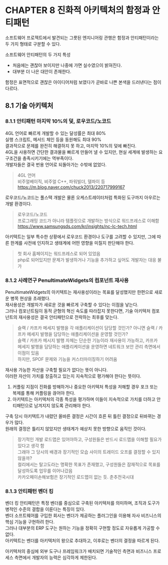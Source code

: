 # CHAPTER 8 진화적 아키텍처의 함정과 안티패턴

소프트웨어 프로젝트에서 발견되는 그릇된 엔지니어링 관행은 함정과 안티패턴이라는 두 가지 형태로 구분할 수 있다.  

소프트웨어 안티패턴의 두 가지 특성
- 처음에는 괜찮아 보이지만 나중에 가면 실수였으이 밝혀진다.  
- 대부분 더 나은 대안이 존재한다.  

함정은 표면적으로 괜찮은 아이디어처럼 보였다가 곧바로 나쁜 본색을 드러낸다는 점이 다르다.  


## 8.1 기술 아키텍처

### 8.1.1 안티패턴 마지막 10%의 덫, 로우코드/노코드

4GL 언어로 빠르게 개발할 수 있는 달성률은 최대 80%  
실행 스크립트, 메서드 체인 등을 동원해도 최대 90%  
결과적으로 문제를 완전히 해결하지 못 하고, 마지막 10%의 덫에 빠진다.  
4GL을 사용하면 간단한 결과물을 빠르게 만들어 낼 수 있지만, 현실 세계에 발생하는 요구조건을 충족시키기에는 역부족이다.  
개발자들은 결국 번용 언어로 되돌아가는 수밖에 없었다.  

> 4GL 언어  
> 비주얼베이직, 비주얼 C++, 파워빌더, 델파이 등  
> https://m.blog.naver.com/chuck2013/220717999167  

로우코드/노코드는 풀스택 개발은 물론 오케스트레이터처럼 특화된 도구까지 아우르는 개발 환경이다.  

> 로우코드/노코드  
> 프로그래밍 코드가 아니라 템플릿으로 개발하는 방식으로 워드프레스로 이해함  
> https://www.samsungsds.com/kr/insights/nc-lc-tech.html  

아키텍트는 일부 특수한 상황에서 로우코드 환경이나 도구를 고려할 수 있지만, 그에 따른 한계를 사전에 인지하고 생태계에 어떤 영향을 미칠지 판단해야 한다.  

> 첫 회사 홈페이지는 워드프레스로 되어 있었음  
> php로 되어있지만 문제가 발생하거나 기능을 추가하고 싶어도 개발자는 대응 불가  


### 8.1.2 사례연구 PenultimateWidgets의 컴포넌트 재사용

PenultimateWidgets의 아키텍트는 재사용성이라는 목표를 달성했지만 한편으로 새로운 병목 현상을 초래했다.  
재사용성은 개발자가 새로운 것을 빠르게 구축할 수 있다는 이점을 낳는다.  
그러나 컴포넌트팀이 동적 균형의 혁신 속도를 따라잡지 못한다면, 기술 아키텍처 컴포넌트의 재사용성은 결국 안티패턴으로 전락하는 최후를 맞는다.  

> 슬랙 / 카프카 메세지 발행을 각 애플리케이션이 담당할 것인가? 아니면 슬랙 / 카프카 메세지 발행을 담당하는 애플리케이션을 운영할 것인가?  
> 슬랙 / 카프카 메시지 발행 자체는 단순한 기능이라 재사용이 가능하고, 카프카 메세지 발행을 담당하는 애플리케이션을 운영하면 네트워크 보안 관리 측면에서 이점이 있음  
> 하지만, SPOF 문제와 기능을 커스터마이징하기 어려움  

재사용 가능한 자산을 구축할 필요가 없다는 뜻이 아니다.  
이러한 자산이 가치를 창출하고 있는지 지속적으로 평가해야 한다는 뜻이다.  

1. 커플링 지점이 진화를 방해하거나 중요한 아키텍처 특성을 저해할 경우 포크 또는 복제를 통해 커플링을 끊어야 한다.  
2. 아키텍트는 아키텍처의 각종 특성을 평가하며 이들이 지속적으로 가치를 더하고 안티패턴으로 남겨지지 않도록 관리해야 한다.  

구축 당시 아키텍트가 내렸던 올바른 결정은 시간이 흐른 뒤 틀린 결정으로 뒤바뀌는 경우가 많다.  
원래의 결정은 틀리지 않았지만 생태계가 예상치 못한 방향으로 움직인 것이다.  

> 장기적인 개발 로드맵은 있어야하고, 구성원들은 반드시 로드맵을 이해할 필요가 있다고 생각 함  
> 그래야 그 당시의 배경과 장기적인 모습 사이의 트레이드 오프를 결정할 수 있지 않을까?  
> 컬리에서는 탈고도라는 명확한 목표가 존재했고, 구성원들은 잠재적으로 목표를 달성하도록 업무를 이어나갔음  
> 카카오페이손해보험은 장기적인 로드맵이 없는 듯. 춘추전국시대


### 8.1.3 안티패턴 벤더 킹

벤더 킹 안티패턴은 특정 벤더를 중심으로 구축된 아키텍처를 의미하며, 조직과 도구가 병적인 수준의 결합을 이룬다는 특징이 있다.  
벤더 소프트웨어를 구입한 회사는 벤더가 제공하는 플러그인을 이용해 자사 비즈니스의 핵심 기능을 구현하려 한다.  
그러나 대부분의 ERP 도구는 원하는 기능을 정확히 구현할 정도로 자유롭게 가공할 수 없다.  
아키텍트는 벤더를 아키텍처의 왕으로 추대하고, 이후로는 벤더의 결정을 따르게 된다.  

아키텍처의 중심에 외부 도구나 프레임워크가 배치되면 기술적인 측면과 비즈니스 프로세스 측면에서 개발자의 능력은 심각하게 제한된다.  

